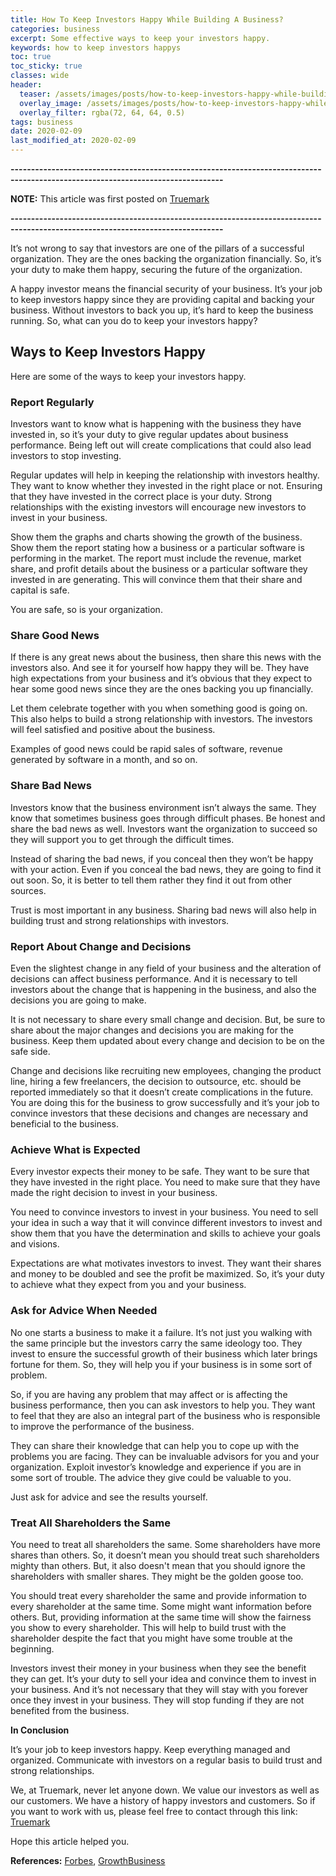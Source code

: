 ```yaml
---
title: How To Keep Investors Happy While Building A Business?
categories: business
excerpt: Some effective ways to keep your investors happy.
keywords: how to keep investors happys
toc: true
toc_sticky: true
classes: wide
header:
  teaser: /assets/images/posts/how-to-keep-investors-happy-while-building-a-business/investor.jpg
  overlay_image: /assets/images/posts/how-to-keep-investors-happy-while-building-a-business/investor.jpg
  overlay_filter: rgba(72, 64, 64, 0.5)
tags: business
date: 2020-02-09
last_modified_at: 2020-02-09
---
```


<b>--------------------------------------------------------------------------------------------------------------------------------</b>

**NOTE:** This article was first posted on [Truemark](https://truemark.com.np/blog/keeping-investors-happy/#)

<b>--------------------------------------------------------------------------------------------------------------------------------</b>

<!-- ![Investors](../../src/assets/images/blogs/how-to-keep-investors-happy/happy-investors.jpg "Investors") -->

It’s not wrong to say that investors are one of the pillars of a successful organization. They are the ones backing the organization financially. So, it’s your duty to make them happy, securing the future of the organization.

A happy investor means the financial security of your business. It’s your job to keep investors happy since they are providing capital and backing your business. Without investors to back you up, it’s hard to keep the business running. So, what can you do to keep your investors happy?

## Ways to Keep Investors Happy

Here are some of the ways to keep your investors happy.

### Report Regularly

<!-- ![ReportingRegularly](../../src/assets/images/blogs/how-to-keep-investors-happy/report-regularly.jpg "Reporting Regularly") -->

Investors want to know what is happening with the business they have invested in, so it’s your duty to give regular updates about business performance. Being left out will create complications that could also lead investors to stop investing.

Regular updates will help in keeping the relationship with investors healthy. They want to know whether they invested in the right place or not. Ensuring that they have invested in the correct place is your duty. Strong relationships with the existing investors will encourage new investors to invest in your business.

Show them the graphs and charts showing the growth of the business. Show them the report stating how a business or a particular software is performing in the market. The report must include the revenue, market share, and profit details about the business or a particular software they invested in are generating. This will convince them that their share and capital is safe.

You are safe, so is your organization.

### Share Good News

<!-- ![SharingGoodNews](../../src/assets/images/blogs/how-to-keep-investors-happy/share-good-news.jpg "Sharing Good News") -->

If there is any great news about the business, then share this news with the investors also. And see it for yourself how happy they will be. They have high expectations from your business and it’s obvious that they expect to hear some good news since they are the ones backing you up financially.

Let them celebrate together with you when something good is going on. This also helps to build a strong relationship with investors. The investors will feel satisfied and positive about the business.

Examples of good news could be rapid sales of software, revenue generated by software in a month, and so on.

### Share Bad News

<!-- ![SharingBadNews](../../src/assets/images/blogs/how-to-keep-investors-happy/share-bad-news.jpg "Sharing Bad News") -->

Investors know that the business environment isn’t always the same. They know that sometimes business goes through difficult phases. Be honest and share the bad news as well. Investors want the organization to succeed so they will support you to get through the difficult times.

Instead of sharing the bad news, if you conceal then they won’t be happy with your action. Even if you conceal the bad news, they are going to find it out soon. So, it is better to tell them rather they find it out from other sources.

Trust is most important in any business. Sharing bad news will also help in building trust and strong relationships with investors.

### Report About Change and Decisions

<!-- ![Decision](../../src/assets/images/blogs/how-to-keep-investors-happy/report-decision.jpg "Decision") -->

Even the slightest change in any field of your business and the alteration of decisions can affect business performance. And it is necessary to tell investors about the change that is happening in the business, and also the decisions you are going to make.

It is not necessary to share every small change and decision. But, be sure to share about the major changes and decisions you are making for the business. Keep them updated about every change and decision to be on the safe side.

Change and decisions like recruiting new employees, changing the product line, hiring a few freelancers, the decision to outsource, etc. should be reported immediately so that it doesn’t create complications in the future. You are doing this for the business to grow successfully and it’s your job to convince investors that these decisions and changes are necessary and beneficial to the business.

### Achieve What is Expected

<!-- ![Expectation](../../src/assets/images/blogs/how-to-keep-investors-happy/acheive-expectation.jpg "Expectation") -->

Every investor expects their money to be safe. They want to be sure that they have invested in the right place. You need to make sure that they have made the right decision to invest in your business.

You need to convince investors to invest in your business. You need to sell your idea in such a way that it will convince different investors to invest and show them that you have the determination and skills to achieve your goals and visions.

Expectations are what motivates investors to invest. They want their shares and money to be doubled and see the profit be maximized. So, it’s your duty to achieve what they expect from you and your business.

### Ask for Advice When Needed

<!-- ![AskingforAdvice](../../src/assets/images/blogs/how-to-keep-investors-happy/advice.jpg "Asking for Advice") -->

No one starts a business to make it a failure. It’s not just you walking with the same principle but the investors carry the same ideology too. They invest to ensure the successful growth of their business which later brings fortune for them. So, they will help you if your business is in some sort of problem.

So, if you are having any problem that may affect or is affecting the business performance, then you can ask investors to help you. They want to feel that they are also an integral part of the business who is responsible to improve the performance of the business.

They can share their knowledge that can help you to cope up with the problems you are facing. They can be invaluable advisors for you and your organization. Exploit investor’s knowledge and experience if you are in some sort of trouble. The advice they give could be valuable to you.

Just ask for advice and see the results yourself.

### Treat All Shareholders the Same

<!-- ![Equality](../../src/assets/images/blogs/how-to-keep-investors-happy/equality.jpg "Equality") -->

You need to treat all shareholders the same. Some shareholders have more shares than others. So, it doesn’t mean you should treat such shareholders mighty than others. But, it also doesn\'t mean that you should ignore the shareholders with smaller shares. They might be the golden goose too.

You should treat every shareholder the same and provide information to every shareholder at the same time. Some might want information before others. But, providing information at the same time will show the fairness you show to every shareholder. This will help to build trust with the shareholder despite the fact that you might have some trouble at the beginning.

Investors invest their money in your business when they see the benefit they can get. It’s your duty to sell your idea and convince them to invest in your business. And it’s not necessary that they will stay with you forever once they invest in your business. They will stop funding if they are not benefited from the business.

**In Conclusion**

It’s your job to keep investors happy. Keep everything managed and organized. Communicate with investors on a regular basis to build trust and strong relationships.

We, at Truemark, never let anyone down. We value our investors as well as our customers. We have a history of happy investors and customers.  So if you want to work with us, please feel free to contact through this link: [Truemark](https://truemark.com.np/)

Hope this article helped you.

**References:** [Forbes](https://www.forbes.com/sites/goncalodevasconcelos/2018/01/11/3-easy-steps-to-keep-your-investors-happy/#1f705c2b68a9), [GrowthBusiness](https://www.growthbusiness.co.uk/how-to-keep-your-investors-happy-2472132/)
